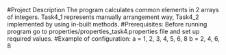 #Project Description
The program calculates common elements in 2 arrays of integers. 
Task4_1 represents manually arrangement way, Task4_2 implemented by using in-built methods.
#Prerequisites: 
Before running program go to properties/properties_task4.properties file and set up required values.
#Example of configuration: 
a = 1, 2, 3, 4, 5, 6, 8
b = 2, 4, 6, 8
